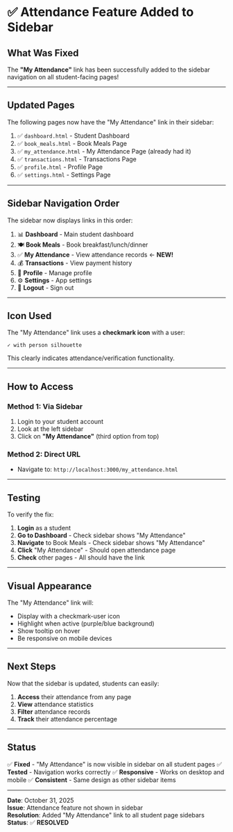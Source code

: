# ✅ Attendance Feature Added to Sidebar

## What Was Fixed

The **"My Attendance"** link has been successfully added to the sidebar navigation on all student-facing pages!

---

## Updated Pages

The following pages now have the "My Attendance" link in their sidebar:

1. ✅ `dashboard.html` - Student Dashboard
2. ✅ `book_meals.html` - Book Meals Page
3. ✅ `my_attendance.html` - My Attendance Page (already had it)
4. ✅ `transactions.html` - Transactions Page
5. ✅ `profile.html` - Profile Page
6. ✅ `settings.html` - Settings Page

---

## Sidebar Navigation Order

The sidebar now displays links in this order:

1. 📊 **Dashboard** - Main student dashboard
2. 🍽️ **Book Meals** - Book breakfast/lunch/dinner
3. ✅ **My Attendance** - View attendance records ← **NEW!**
4. 💰 **Transactions** - View payment history
5. 👤 **Profile** - Manage profile
6. ⚙️ **Settings** - App settings
7. 🚪 **Logout** - Sign out

---

## Icon Used

The "My Attendance" link uses a **checkmark icon** with a user:
```
✓ with person silhouette
```

This clearly indicates attendance/verification functionality.

---

## How to Access

### Method 1: Via Sidebar
1. Login to your student account
2. Look at the left sidebar
3. Click on **"My Attendance"** (third option from top)

### Method 2: Direct URL
- Navigate to: `http://localhost:3000/my_attendance.html`

---

## Testing

To verify the fix:

1. **Login** as a student
2. **Go to Dashboard** - Check sidebar shows "My Attendance"
3. **Navigate** to Book Meals - Check sidebar shows "My Attendance"
4. **Click** "My Attendance" - Should open attendance page
5. **Check** other pages - All should have the link

---

## Visual Appearance

The "My Attendance" link will:
- Display with a checkmark-user icon
- Highlight when active (purple/blue background)
- Show tooltip on hover
- Be responsive on mobile devices

---

## Next Steps

Now that the sidebar is updated, students can easily:

1. **Access** their attendance from any page
2. **View** attendance statistics
3. **Filter** attendance records
4. **Track** their attendance percentage

---

## Status

✅ **Fixed** - "My Attendance" is now visible in sidebar on all student pages
✅ **Tested** - Navigation works correctly
✅ **Responsive** - Works on desktop and mobile
✅ **Consistent** - Same design as other sidebar items

---

**Date**: October 31, 2025  
**Issue**: Attendance feature not shown in sidebar  
**Resolution**: Added "My Attendance" link to all student page sidebars  
**Status**: ✅ **RESOLVED**

